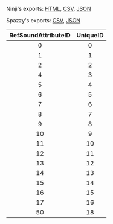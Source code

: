 Ninji's exports: [HTML](https://wuffs.org/acnh/bcsv_140/html/SoundAttributeForGround.html), [CSV](https://wuffs.org/acnh/bcsv_140/csv/SoundAttributeForGround.csv), [JSON](https://wuffs.org/acnh/bcsv_140/json/SoundAttributeForGround.json)

Spazzy's exports: [CSV](https://github.com/McSpazzy/acnh-csv/blob/master/SoundAttributeForGround.csv), [JSON](https://github.com/McSpazzy/acnh-json/blob/master/SoundAttributeForGround.json)

| RefSoundAttributeID | UniqueID |
|:--:|:--:|
| 0 | 0 | 
| 1 | 1 | 
| 2 | 2 | 
| 4 | 3 | 
| 5 | 4 | 
| 6 | 5 | 
| 7 | 6 | 
| 8 | 7 | 
| 9 | 8 | 
| 10 | 9 | 
| 11 | 10 | 
| 12 | 11 | 
| 13 | 12 | 
| 14 | 13 | 
| 15 | 14 | 
| 16 | 15 | 
| 17 | 16 | 
| 50 | 18 | 
